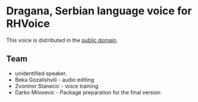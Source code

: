 # Dragana, Serbian language voice for RHVoice
This voice is distributed in the [public domain](https://creativecommons.org/publicdomain/zero/1.0//).

## Team
- unidentified speaker.
- Beka Gozalishvili - audio editing
- Zvonimir Stanecic - voice training
- Darko Milosevic - Package preparation for the final version
